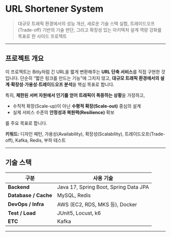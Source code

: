 # URL Shortener System

> 대규모 트래픽 환경에서의 성능 개선, 새로운 기술 스택 실험, 트레이드오프(Trade-off) 기반의 기술 판단, 그리고 확장성 있는 아키텍처 설계 역량 강화를 목표로 한 사이드 프로젝트

---

## 프로젝트 개요

이 프로젝트는 Bitly처럼 긴 URL을 짧게 변환해주는 **URL 단축 서비스**를 직접 구현한 것입니다.
단순히 “짧은 링크를 만드는 기능”에 그치지 않고, **대규모 트래픽 환경에서의 설계·확장성·가용성·트레이드오프 분석**을 핵심 목표로 합니다.

특히, **제한된 서버 자원에서 인기를 얻어 트래픽이 폭증하는 상황**을 가정하고,

- 수직적 확장(Scale-up)이 아닌 **수평적 확장(Scale-out)** 중심의 설계
- 실제 서비스 수준의 **안정성과 복원력(Resilience)** 확보
  
를 주요 목표로 합니다.

**키워드:** 디자인 패턴, 가용성(Availability), 확장성(Scalability), 트레이드오프(Trade-off), Kafka, Redis, 부하 테스트

---

## 기술 스택

| 구분                   | 사용 기술                             |
| -------------------- |-----------------------------------|
| **Backend**          | Java 17, Spring Boot, Spring Data JPA |
| **Database / Cache** | MySQL, Redis                      |
| **DevOps / Infra**   | AWS (EC2, RDS, MKS 등), Docker     |
| **Test / Load**      | JUnit5, Locust, k6                |
| **ETC**              | Kafka                             |

---




